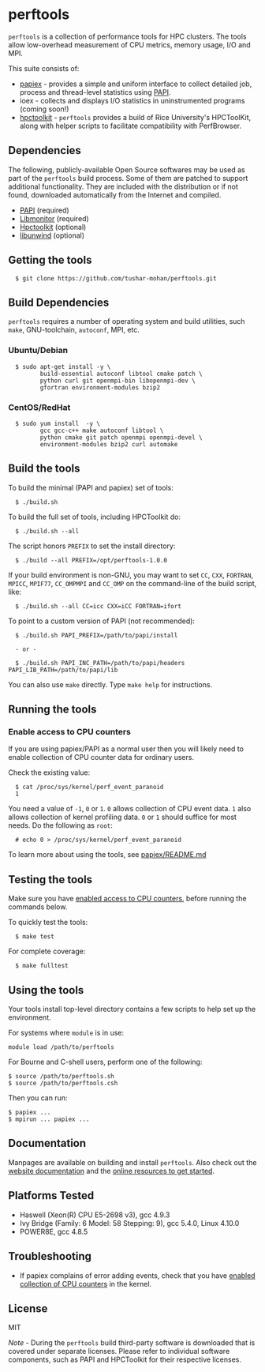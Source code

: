 perftools
=========
`perftools` is a collection of performance tools for HPC clusters.
The tools allow low-overhead measurement of CPU metrics, memory usage,
I/O and MPI. 

This suite consists of:

* [papiex](papiex/README.md) - provides a simple and uniform interface to collect 
detailed job, process and thread-level statistics using [PAPI](http://icl.cs.utk.edu//papi). 
* ioex - collects and displays I/O statistics in uninstrumented programs (coming soon!)
* [hpctoolkit](http://hpctoolkit.org/) - `perftools` provides a build of Rice University's
HPCToolKit, along with helper scripts to facilitate compatibility with PerfBrowser.


Dependencies
------------
The following, publicly-available Open Source softwares may be used as
part of the `perftools` build process. Some of them are patched to support 
additional functionality. They are included with the distribution or if not
found, downloaded automatically from the Internet and compiled.

* [PAPI](http://icl.cs.utk.edu/papi/) (required)
* [Libmonitor](https://code.google.com/p/libmonitor/) (required)
* [Hpctoolkit](http://hpctoolkit.org/) (optional)
* [libunwind](http://www.nongnu.org/libunwind/) (optional)


Getting the tools
-----------------

      $ git clone https://github.com/tushar-mohan/perftools.git


Build Dependencies
------------------
`perftools` requires a number of operating system and build
utilities, such `make`, GNU-toolchain, `autoconf`, MPI, etc.

### Ubuntu/Debian

      $ sudo apt-get install -y \
             build-essential autoconf libtool cmake patch \
             python curl git openmpi-bin libopenmpi-dev \
             gfortran environment-modules bzip2

### CentOS/RedHat

      $ sudo yum install  -y \
             gcc gcc-c++ make autoconf libtool \
             python cmake git patch openmpi openmpi-devel \
             environment-modules bzip2 curl automake


Build the tools
---------------

  To build the minimal (PAPI and papiex) set of tools:
     
      $ ./build.sh

  To build the full set of tools, including HPCToolkit do:

      $ ./build.sh --all

The script honors `PREFIX` to set the install directory:

      $ ./build --all PREFIX=/opt/perftools-1.0.0

If your build environment is non-GNU, you may want to set
`CC`, `CXX`, `FORTRAN`, `MPICC`, `MPIF77`, `CC_OMPMPI` and `CC_OMP` 
on the command-line of the build script, like:

      $ ./build.sh --all CC=icc CXX=iCC FORTRAN=ifort

To point to a custom version of PAPI (not recommended):

      $ ./build.sh PAPI_PREFIX=/path/to/papi/install

      - or -

      $ ./build.sh PAPI_INC_PATH=/path/to/papi/headers PAPI_LIB_PATH=/path/to/papi/lib


You can also use `make` directly. Type `make help` for instructions.


Running the tools
-----------------

### Enable access to CPU counters
If you are using papiex/PAPI as a normal user then you will likely need to enable
collection of CPU counter data for ordinary users.

Check the existing value:

      $ cat /proc/sys/kernel/perf_event_paranoid
      1

You need a value of `-1`, `0` or `1`. `0` allows collection of CPU event data.
`1` also allows collection of kernel profiling data. `0` or `1` should suffice
for most needs. Do the following as `root`:

      # echo 0 > /proc/sys/kernel/perf_event_paranoid

To learn more about using the tools, see [papiex/README.md](papiex/README.md)


Testing the tools
-----------------

Make sure you have [enabled access to CPU counters](#enable-access-to-cpu-counters),
before running the commands below.

To quickly test the tools:

      $ make test

For complete coverage:

      $ make fulltest


Using the tools
---------------

Your tools install top-level directory contains a few scripts to help set up the environment.

For systems where `module` is in use:

    module load /path/to/perftools

For Bourne and C-shell users, perform one of the following:

    $ source /path/to/perftools.sh
    $ source /path/to/perftools.csh

Then you can run:

    $ papiex ...
    $ mpirun ... papiex ...


Documentation
-------------

Manpages are available on building and install `perftools`. 
Also check out the [website documentation](https://perftools.org)
and the [online resources to get started](https://perftools.org/#useful-links).


Platforms Tested
----------------

 * Haswell (Xeon(R) CPU E5-2698 v3), gcc 4.9.3
 * Ivy Bridge (Family: 6  Model: 58  Stepping: 9), gcc 5.4.0, Linux 4.10.0
 * POWER8E, gcc 4.8.5


Troubleshooting
---------------

* If papiex complains of error adding events, check that you have [enabled
  collection of CPU counters](#enable-access-to-cpu-counters) in the kernel.



License
-------
MIT

*Note* - During the `perftools` build third-party software is downloaded 
that is covered under separate licenses. Please refer to individual software
components, such as PAPI and HPCToolkit for their respective licenses.
